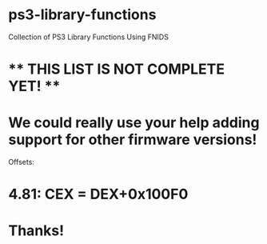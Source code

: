 # ps3-library-functions
Collection of PS3 Library Functions Using FNIDS


** THIS LIST IS NOT COMPLETE YET! **
===

We could really use your help adding support for other firmware versions!
===

Offsets: 

4.81: CEX = DEX+0x100F0
===

Thanks!
===
